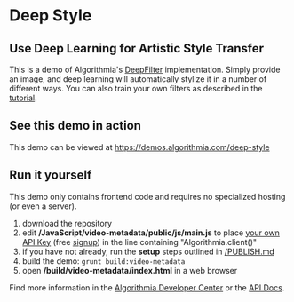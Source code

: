 # Deep Style

## Use Deep Learning for Artistic Style Transfer

This is a demo of Algorithmia's [DeepFilter](https://algorithmia.com/algorithms/deeplearning/DeepFilter) implementation.  Simply provide an image, and deep learning will automatically stylize it in a number of different ways.  You can also train your own filters as described in the [tutorial](http://blog.algorithmia.com/training-style-transfer-models/?ref=ghsamples).

## See this demo in action

This demo can be viewed at https://demos.algorithmia.com/deep-style

## Run it yourself

This demo only contains frontend code and requires no specialized hosting (or even a server).
1. download the repository
2. edit **/JavaScript/video-metadata/public/js/main.js** to place [your own API Key](https://algorithmia.com/user#credentials) (free [signup](https://algorithmia.com/?invite=ghsamples)) in the line containing "Algorithmia.client()"
4. if you have not already, run the **setup** steps outlined in [/PUBLISH.md](../../PUBLISH.md)
5. build the demo: `grunt build:video-metadata`
6. open **/build/video-metadata/index.html** in a web browser

Find more information in the [Algorithmia Developer Center](http://developers.algorithmia.com) or the [API Docs](http://docs.algorithmia.com/).
